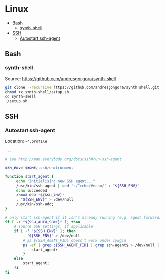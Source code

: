 # Linux <!-- omit in toc -->

- [Bash](#bash)
  - [synth-shell](#synth-shell)
- [SSH](#ssh)
  - [Autostart ssh-agent](#autostart-ssh-agent)


## Bash

### synth-shell

Source: https://github.com/andresgongora/synth-shell

```bash
git clone --recursive https://github.com/andresgongora/synth-shell.git
chmod +x synth-shell/setup.sh
cd synth-shell
./setup.sh
```

## SSH

### Autostart ssh-agent
Location: `~/.profile`
```bash
...

# see http://mah.everybody.org/docs/ssh#run-ssh-agent

SSH_ENV="$HOME/.ssh/environment"

function start_agent {
     echo "Initialising new SSH agent..."
     /usr/bin/ssh-agent | sed 's/^echo/#echo/' > "${SSH_ENV}"
     echo succeeded
     chmod 600 "${SSH_ENV}"
     . "${SSH_ENV}" > /dev/null
     /usr/bin/ssh-add;
}

# only start ssh-agent if it isn't already running (e.g. agent forwarding)
if [ -z "${SSH_AUTH_SOCK}" ]; then
    # source SSH settings, if applicable
    if [ -f "${SSH_ENV}" ]; then
        . "${SSH_ENV}" > /dev/null
        # ps ${SSH_AGENT_PID} doesn't work under cywgin
        ps -ef | grep ${SSH_AGENT_PID} | grep ssh-agent$ > /dev/null || {
            start_agent;
        }
    else
        start_agent;
    fi
fi
```
